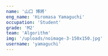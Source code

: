 ```yaml
---
name: '山口 博將'
eng_name: 'Hiromasa Yamaguchi'
occupation: 'Student'
grade: 'M2'
team: 'Algorithm'
img: '/uploads/noimage-3-150x150.jpg'
username: 'yamaguchi'
---
```

